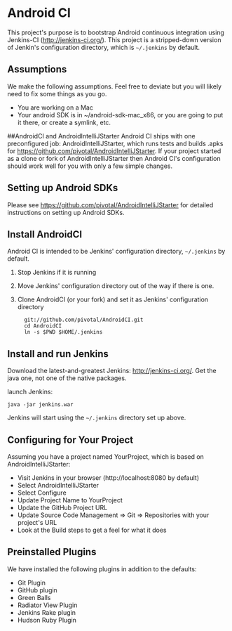 # Android CI
This project's purpose is to bootstrap Android continuous integration using 
Jenkins-CI (http://jenkins-ci.org/). This project is a stripped-down version of Jenkin's 
configuration directory, which is `~/.jenkins` by default. 

## Assumptions
We make the following assumptions. Feel free to deviate but you will likely need to fix some 
things as you go.

- You are working on a Mac
- Your android SDK is in ~/android-sdk-mac_x86, or you are going to put it there, 
or create a symlink, etc.

##AndroidCI and AndroidIntelliJStarter
Android CI ships with one preconfigured job: AndroidIntelliJStarter, which runs tests and builds .apks 
for https://github.com/pivotal/AndroidIntelliJStarter. If your project started as a clone or fork of 
AndroidIntelliJStarter then Android CI's configuration should work well for you with only 
a few simple changes.

## Setting up Android SDKs
Please see https://github.com/pivotal/AndroidIntelliJStarter for detailed instructions on setting up
Android SDKs.

## Install AndroidCI 
Android CI is intended to be Jenkins' configuration directory, `~/.jenkins` by default. 

1. Stop Jenkins if it is running
2. Move Jenkins' configuration directory out of the way if there is one.
3. Clone AndroidCI (or your fork) and set it as Jenkins' configuration directory

         git://github.com/pivotal/AndroidCI.git
         cd AndroidCI
         ln -s $PWD $HOME/.jenkins

## Install and run Jenkins
Download the latest-and-greatest Jenkins: http://jenkins-ci.org/. Get the java one, not one of the 
native packages. 

launch Jenkins:

    java -jar jenkins.war

Jenkins will start using the `~/.jenkins` directory set up above.

## Configuring for Your Project
Assuming you have a project named YourProject, which is based on AndroidIntelliJStarter:

- Visit Jenkins in your browser (http://localhost:8080 by default)
- Select AndroidIntelliJStarter
- Select Configure
- Update Project Name to YourProject
- Update the GitHub Project URL
- Update Source Code Management => Git => Repositories with your project's URL
- Look at the Build steps to get a feel for what it does

## Preinstalled Plugins
We have installed the following plugins in addition to the defaults:

- Git Plugin
- GitHub plugin
- Green Balls
- Radiator View Plugin
- Jenkins Rake plugin
- Hudson Ruby Plugin

